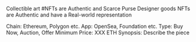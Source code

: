 Collectible art #NFTs are Authentic and Scarce
Purse Designer goods NFTs are Authentic and have a Real-world representation

Chain: Ethereum, Polygon etc.
App: OpenSea, Foundation etc.
Type: Buy Now, Auction, Offer
Minimum Price: XXX ETH
Synopsis: Describe the piece

